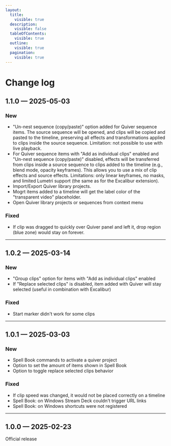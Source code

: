 ```yaml
---
layout:
  title:
    visible: true
  description:
    visible: false
  tableOfContents:
    visible: true
  outline:
    visible: true
  pagination:
    visible: true
---
```


# Change log

## 1.1.0 — 2025-05-03

### New

* "Un-nest sequence (copy/paste)" option added for Quiver sequence items. The source sequence will be opened, and clips will be copied and pasted to the timeline, preserving all effects and transformations applied to clips inside the source sequence. Limitation: not possible to use with live playback.
* For Quiver sequence items with "Add as individual clips" enabled and "Un-nest sequence (copy/paste)" disabled, effects will be transferred from clips inside a source sequence to clips added to the timeline (e.g., blend mode, opacity keyframes). This allows you to use a mix of clip effects and source effects. Limitations: only linear keyframes, no masks, and limited Lumetri support (the same as for the Excalibur extension).
* Import/Export Quiver library projects.
* Mogrt items added to a timeline will get the label color of the "transparent video" placeholder.
* Open Quiver library projects or sequences from context menu

### Fixed

* If clip was dragged to quickly over Quiver panel and left it, drop region (blue zone) would stay on forever.

***

## 1.0.2 — 2025-03-14

### New

* "Group clips" option for items with "Add as individual clips" enabled
* If "Replace selected clips" is disabled, item added with Quiver will stay selected (useful in combination with Excalibur)

### Fixed

* Start marker didn't work for some clips

***

## 1.0.1 — 2025-03-03

### New

* Spell Book commands to activate a quiver project
* Option to set the amount of items shown in Spell Book
* Option to toggle replace selected clips behavior

### Fixed

* If clip speed was changed, it would not be placed correctly on a timeline
* Spell Book: on Windows Stream Deck couldn't trigger URL links
* Spell Book: on Windows shortcuts were not registered

***

## 1.0.0 — 2025-02-23

Official release
